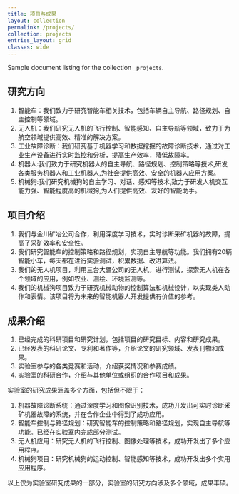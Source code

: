 ```yaml
---
title: 项目与成果
layout: collection
permalink: /projects/
collection: projects
entries_layout: grid
classes: wide
---
```


Sample document listing for the collection `_projects`.

## 研究方向

1. 智能车：我们致力于研究智能车相关技术，包括车辆自主导航、路径规划、自主控制等领域。
2. 无人机：我们研究无人机的飞行控制、智能感知、自主导航等领域，致力于为航空领域提供高效、精准的解决方案。
3. 工业故障诊断：我们研究基于机器学习和数据挖掘的故障诊断技术，通过对工业生产设备进行实时监控和分析，提高生产效率，降低故障率。
4. 机器人:我们致力于研究机器人的自主导航、路径规划、控制策略等技术,研发各类服务机器人和工业机器人,为社会提供高效、安全的机器人应用方案。
5. 机械狗:我们研究机械狗的自主学习、对话、感知等技术,致力于研发人机交互能力强、智能程度高的机械狗,为人们提供高效、友好的智能助手。

## 项目介绍

1. 我们与金川矿冶公司合作，利用深度学习技术，实时诊断采矿机器的故障，提高了采矿效率和安全性。
2. 我们研究智能车的控制策略和路径规划，实现自主导航等功能。我们拥有20辆智能小车，每天都在进行实验测试，积累数据、改进算法。
3. 我们的无人机项目，利用三台大疆公司的无人机，进行测试，探索无人机在各个领域的应用，例如农业、测绘、环境监测等。
4. 我们的机械狗项目致力于研究机械动物的控制算法和机械设计，以实现类人动作和表情。该项目将为未来的智能机器人开发提供有价值的参考。

## 成果介绍

1. 已经完成的科研项目和研究计划，包括项目的研究目标、内容和研究成果。
2. 已经发表的科研论文、专利和著作等，介绍论文的研究领域、发表刊物和成果。
3. 实验室参与的各类竞赛和活动，介绍获奖情况和参赛成绩。
4. 实验室的科研合作，介绍与其他单位或组织的合作项目和成果。

实验室的研究成果涵盖多个方面，包括但不限于：

1. 机器故障诊断系统：通过深度学习和图像识别技术，成功开发出可实时诊断采矿机器故障的系统，并在合作企业中得到了成功应用。
2. 智能车控制与路径规划：研究智能车的控制策略和路径规划，实现自主导航等功能。已经在实验室内完成部分测试。
3. 无人机应用：研究无人机的飞行控制、图像处理等技术，成功开发出了多个应用程序。
4. 机械狗项目：研究机械狗的运动控制、智能感知等技术，成功开发出多个实用应用程序。

以上仅为实验室研究成果的一部分，实验室的研究方向涉及多个领域，成果丰硕。